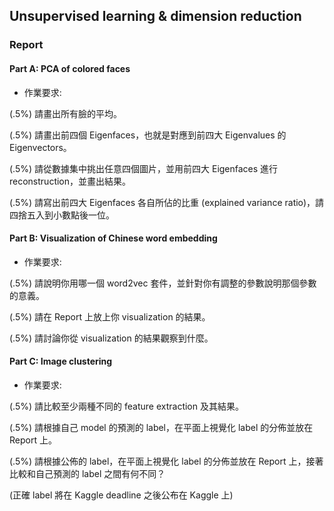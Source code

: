## Unsupervised learning & dimension reduction

### Report
#### Part A: PCA of colored faces
* 作業要求:

(.5%) 請畫出所有臉的平均。

(.5%) 請畫出前四個 Eigenfaces，也就是對應到前四大 Eigenvalues 的 Eigenvectors。

(.5%) 請從數據集中挑出任意四個圖片，並用前四大 Eigenfaces 進行 reconstruction，並畫出結果。

(.5%) 請寫出前四大 Eigenfaces 各自所佔的比重 (explained variance ratio)，請四捨五入到小數點後一位。
  
#### Part B: Visualization of Chinese word embedding
* 作業要求: 

(.5%) 請說明你用哪一個 word2vec 套件，並針對你有調整的參數說明那個參數的意義。

(.5%) 請在 Report 上放上你 visualization 的結果。

(.5%) 請討論你從 visualization 的結果觀察到什麼。
  
#### Part C: Image clustering
* 作業要求: 

(.5%) 請比較至少兩種不同的 feature extraction 及其結果。

(.5%) 請根據自己 model 的預測的 label，在平面上視覺化 label 的分佈並放在 Report 上。

(.5%) 請根據公佈的 label，在平面上視覺化 label 的分佈並放在 Report 上，接著比較和自己預測的 label 之間有何不同？

(正確 label 將在 Kaggle deadline 之後公布在 Kaggle 上)
